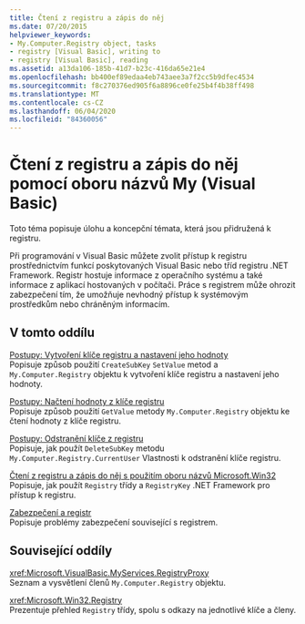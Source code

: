 ```yaml
---
title: Čtení z registru a zápis do něj
ms.date: 07/20/2015
helpviewer_keywords:
- My.Computer.Registry object, tasks
- registry [Visual Basic], writing to
- registry [Visual Basic], reading
ms.assetid: a13da106-185b-41d7-b23c-416da65e21e4
ms.openlocfilehash: bb400ef89edaa4eb743aee3a7f2cc5b9dfec4534
ms.sourcegitcommit: f8c270376ed905f6a8896ce0fe25b4f4b38ff498
ms.translationtype: MT
ms.contentlocale: cs-CZ
ms.lasthandoff: 06/04/2020
ms.locfileid: "84360056"
---
```

# <a name="reading-from-and-writing-to-the-registry-visual-basic"></a>Čtení z registru a zápis do něj pomocí oboru názvů My (Visual Basic)

Toto téma popisuje úlohu a koncepční témata, která jsou přidružená k registru.  
  
 Při programování v Visual Basic můžete zvolit přístup k registru prostřednictvím funkcí poskytovaných Visual Basic nebo tříd registru .NET Framework. Registr hostuje informace z operačního systému a také informace z aplikací hostovaných v počítači. Práce s registrem může ohrozit zabezpečení tím, že umožňuje nevhodný přístup k systémovým prostředkům nebo chráněným informacím.  
  
## <a name="in-this-section"></a>V tomto oddílu  

 [Postupy: Vytvoření klíče registru a nastavení jeho hodnoty](how-to-create-a-registry-key-and-set-its-value.md)  
 Popisuje způsob použití `CreateSubKey` `SetValue` metod a `My.Computer.Registry` objektu k vytvoření klíče registru a nastavení jeho hodnoty.  
  
 [Postupy: Načtení hodnoty z klíče registru](how-to-read-a-value-from-a-registry-key.md)  
 Popisuje způsob použití `GetValue` metody `My.Computer.Registry` objektu ke čtení hodnoty z klíče registru.  
  
 [Postupy: Odstranění klíče z registru](how-to-delete-a-registry-key.md)  
 Popisuje, jak použít `DeleteSubKey` metodu `My.Computer.Registry.CurrentUser` Vlastnosti k odstranění klíče registru.  
  
 [Čtení z registru a zápis do něj s použitím oboru názvů Microsoft.Win32](reading-from-and-writing-to-the-registry-using-the-microsoft-win32-namespace.md)  
 Popisuje, jak použít `Registry` třídy a `RegistryKey` .NET Framework pro přístup k registru.  
  
 [Zabezpečení a registr](security-and-the-registry.md)  
 Popisuje problémy zabezpečení související s registrem.  
  
## <a name="related-sections"></a>Související oddíly  

 <xref:Microsoft.VisualBasic.MyServices.RegistryProxy>  
 Seznam a vysvětlení členů `My.Computer.Registry` objektu.  
  
 <xref:Microsoft.Win32.Registry>  
 Prezentuje přehled `Registry` třídy, spolu s odkazy na jednotlivé klíče a členy.
